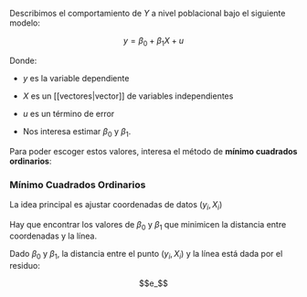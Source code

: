 
Describimos el comportamiento de $Y$ a nivel poblacional bajo el siguiente modelo: 

$$y=\beta_0+\beta_1X+u$$

Donde: 

- $y$ es la variable dependiente 

- $X$ es un [[vectores|vector]] de variables independientes 

- $u$ es un término de error 

- Nos interesa estimar $\beta_0$ y $\beta_1$. 

Para poder escoger estos valores, interesa el método de **mínimo cuadrados ordinarios**: 

### Mínimo Cuadrados Ordinarios 

La idea principal es ajustar coordenadas de datos $(y_i, X_i)$

Hay que encontrar los valores de $\beta_0$ y $\beta_1$ que minimicen la distancia entre coordenadas y la línea. 

Dado $\beta_0$ y $\beta_1$, la distancia entre el punto $(y_i, X_i)$ y la línea está dada por el residuo: 

$$e_$$
